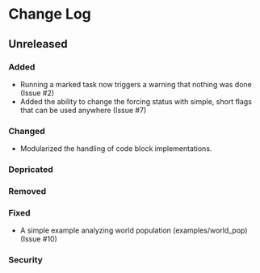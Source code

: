 # Change Log

## Unreleased

### Added

  * Running a marked task now triggers a warning that nothing was done (Issue #2)
  * Added the ability to change the forcing status with simple, short flags that can be used anywhere (Issue #7)

### Changed

  * Modularized the handling of code block implementations.

### Depricated

### Removed

### Fixed

  * A simple example analyzing world population (examples/world_pop) (Issue #10)

### Security
